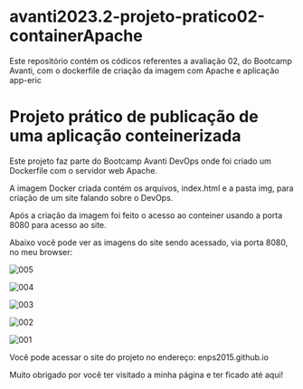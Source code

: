 # avanti2023.2-projeto-pratico02-containerApache
Este repositório contém os códicos referentes a avaliação 02, do Bootcamp Avanti, com o dockerfile de criação da imagem com Apache e aplicação  app-eric


# Projeto prático de publicação de uma aplicação conteinerizada

Este projeto faz parte do Bootcamp Avanti DevOps onde foi criado um Dockerfile com o servidor web Apache.

A imagem Docker criada contém os arquivos, index.html e a pasta img, para criação de um site falando sobre o DevOps.

Após a criação da imagem foi feito o acesso ao conteiner usando a porta 8080 para acesso ao site.

Abaixo você pode ver as imagens do site sendo acessado, via porta 8080, no meu browser:

![005](https://github.com/enps2015/avanti2023.2-projeto-pratico02-containerApache/assets/84017071/e4f5c31b-6043-487a-957c-946a481dd263)


![004](https://github.com/enps2015/avanti2023.2-projeto-pratico02-containerApache/assets/84017071/8b31b169-4f40-4ce7-b336-f6ee39c697f1)


![003](https://github.com/enps2015/avanti2023.2-projeto-pratico02-containerApache/assets/84017071/1e93e95d-aec9-4a9e-9715-0d5a271ae495)


![002](https://github.com/enps2015/avanti2023.2-projeto-pratico02-containerApache/assets/84017071/7bb19a3d-68da-4133-acad-29366b6c43f5)


![001](https://github.com/enps2015/avanti2023.2-projeto-pratico02-containerApache/assets/84017071/afb8a07f-b121-410d-a5e8-bd4a41944db3)


Você pode acessar o site do projeto no endereço: enps2015.github.io


Muito obrigado por você ter visitado a minha página e ter ficado até aqui!

